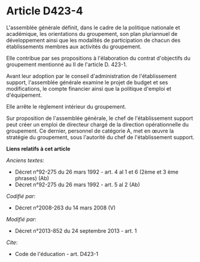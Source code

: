 # Article D423-4

L'assemblée générale définit, dans le cadre de la politique nationale et académique, les orientations du groupement, son plan
pluriannuel de développement ainsi que les modalités de participation de chacun des établissements membres aux activités du
groupement. 

Elle contribue par ses propositions à l'élaboration du contrat d'objectifs du groupement mentionné au II de l'article D.
423-1. 

Avant leur adoption par le conseil d'administration de l'établissement support, l'assemblée générale examine le projet de
budget et ses modifications, le compte financier ainsi que la politique d'emploi et d'équipement. 

Elle arrête le règlement intérieur du groupement. 

Sur proposition de l'assemblée générale, le chef de l'établissement support peut créer un emploi de directeur chargé de la
direction opérationnelle du groupement. Ce dernier, personnel de catégorie A, met en œuvre la stratégie du groupement, sous
l'autorité du chef de l'établissement support.

**Liens relatifs à cet article**

_Anciens textes_:

  - Décret n°92-275 du 26 mars 1992 - art. 4 al 1 et 6 (2ème et 3 ème phrases) (Ab)
  - Décret n°92-275 du 26 mars 1992 - art. 5 al 2 (Ab)

_Codifié par_:

  - Décret n°2008-263 du 14 mars 2008 (V)

_Modifié par_:

  - Décret n°2013-852 du 24 septembre 2013 - art. 1

_Cite_:

  - Code de l'éducation - art. D423-1

